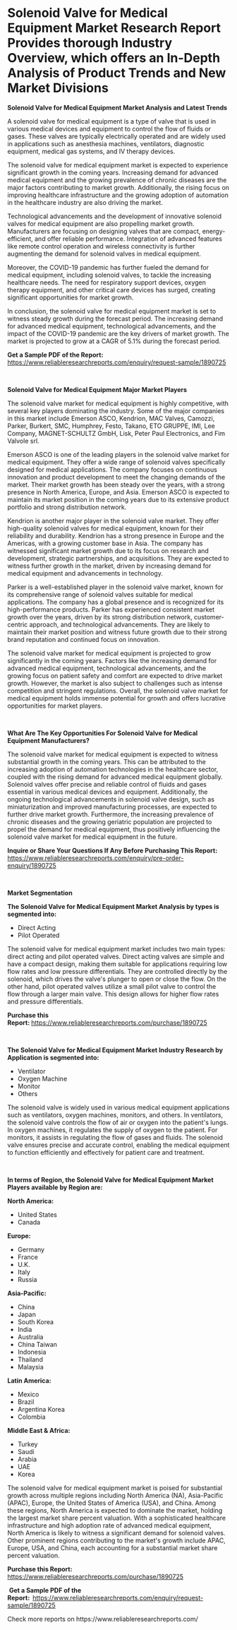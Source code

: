 <p><h1>Solenoid Valve for Medical Equipment Market Research Report Provides thorough Industry Overview, which offers an In-Depth Analysis of Product Trends and New Market Divisions</h1></p><p><strong>Solenoid Valve for Medical Equipment Market Analysis and Latest Trends</strong></p>
<p><p>A solenoid valve for medical equipment is a type of valve that is used in various medical devices and equipment to control the flow of fluids or gases. These valves are typically electrically operated and are widely used in applications such as anesthesia machines, ventilators, diagnostic equipment, medical gas systems, and IV therapy devices.</p><p>The solenoid valve for medical equipment market is expected to experience significant growth in the coming years. Increasing demand for advanced medical equipment and the growing prevalence of chronic diseases are the major factors contributing to market growth. Additionally, the rising focus on improving healthcare infrastructure and the growing adoption of automation in the healthcare industry are also driving the market.</p><p>Technological advancements and the development of innovative solenoid valves for medical equipment are also propelling market growth. Manufacturers are focusing on designing valves that are compact, energy-efficient, and offer reliable performance. Integration of advanced features like remote control operation and wireless connectivity is further augmenting the demand for solenoid valves in medical equipment.</p><p>Moreover, the COVID-19 pandemic has further fueled the demand for medical equipment, including solenoid valves, to tackle the increasing healthcare needs. The need for respiratory support devices, oxygen therapy equipment, and other critical care devices has surged, creating significant opportunities for market growth.</p><p>In conclusion, the solenoid valve for medical equipment market is set to witness steady growth during the forecast period. The increasing demand for advanced medical equipment, technological advancements, and the impact of the COVID-19 pandemic are the key drivers of market growth. The market is projected to grow at a CAGR of 5.1% during the forecast period.</p></p>
<p><strong>Get a Sample PDF of the Report:&nbsp;</strong> <a href="https://www.reliableresearchreports.com/enquiry/request-sample/1890725">https://www.reliableresearchreports.com/enquiry/request-sample/1890725</a></p>
<p>&nbsp;</p>
<p><strong>Solenoid Valve for Medical Equipment Major Market Players</strong></p>
<p><p>The solenoid valve market for medical equipment is highly competitive, with several key players dominating the industry. Some of the major companies in this market include Emerson ASCO, Kendrion, MAC Valves, Camozzi, Parker, Burkert, SMC, Humphrey, Festo, Takano, ETO GRUPPE, IMI, Lee Company, MAGNET-SCHULTZ GmbH, Lisk, Peter Paul Electronics, and Fim Valvole srl.</p><p>Emerson ASCO is one of the leading players in the solenoid valve market for medical equipment. They offer a wide range of solenoid valves specifically designed for medical applications. The company focuses on continuous innovation and product development to meet the changing demands of the market. Their market growth has been steady over the years, with a strong presence in North America, Europe, and Asia. Emerson ASCO is expected to maintain its market position in the coming years due to its extensive product portfolio and strong distribution network.</p><p>Kendrion is another major player in the solenoid valve market. They offer high-quality solenoid valves for medical equipment, known for their reliability and durability. Kendrion has a strong presence in Europe and the Americas, with a growing customer base in Asia. The company has witnessed significant market growth due to its focus on research and development, strategic partnerships, and acquisitions. They are expected to witness further growth in the market, driven by increasing demand for medical equipment and advancements in technology.</p><p>Parker is a well-established player in the solenoid valve market, known for its comprehensive range of solenoid valves suitable for medical applications. The company has a global presence and is recognized for its high-performance products. Parker has experienced consistent market growth over the years, driven by its strong distribution network, customer-centric approach, and technological advancements. They are likely to maintain their market position and witness future growth due to their strong brand reputation and continued focus on innovation.</p><p>The solenoid valve market for medical equipment is projected to grow significantly in the coming years. Factors like the increasing demand for advanced medical equipment, technological advancements, and the growing focus on patient safety and comfort are expected to drive market growth. However, the market is also subject to challenges such as intense competition and stringent regulations. Overall, the solenoid valve market for medical equipment holds immense potential for growth and offers lucrative opportunities for market players.</p></p>
<p>&nbsp;</p>
<p><strong>What Are The Key Opportunities For Solenoid Valve for Medical Equipment Manufacturers?</strong></p>
<p><p>The solenoid valve market for medical equipment is expected to witness substantial growth in the coming years. This can be attributed to the increasing adoption of automation technologies in the healthcare sector, coupled with the rising demand for advanced medical equipment globally. Solenoid valves offer precise and reliable control of fluids and gases essential in various medical devices and equipment. Additionally, the ongoing technological advancements in solenoid valve design, such as miniaturization and improved manufacturing processes, are expected to further drive market growth. Furthermore, the increasing prevalence of chronic diseases and the growing geriatric population are projected to propel the demand for medical equipment, thus positively influencing the solenoid valve market for medical equipment in the future.</p></p>
<p><strong>Inquire or Share Your Questions If Any Before Purchasing This Report:</strong> <a href="https://www.reliableresearchreports.com/enquiry/pre-order-enquiry/1890725">https://www.reliableresearchreports.com/enquiry/pre-order-enquiry/1890725</a></p>
<p>&nbsp;</p>
<p><strong>Market Segmentation</strong></p>
<p><strong>The Solenoid Valve for Medical Equipment Market Analysis by types is segmented into:</strong></p>
<p><ul><li>Direct Acting</li><li>Pilot Operated</li></ul></p>
<p><p>The solenoid valve for medical equipment market includes two main types: direct acting and pilot operated valves. Direct acting valves are simple and have a compact design, making them suitable for applications requiring low flow rates and low pressure differentials. They are controlled directly by the solenoid, which drives the valve's plunger to open or close the flow. On the other hand, pilot operated valves utilize a small pilot valve to control the flow through a larger main valve. This design allows for higher flow rates and pressure differentials.</p></p>
<p><strong>Purchase this Report:&nbsp;</strong><a href="https://www.reliableresearchreports.com/purchase/1890725">https://www.reliableresearchreports.com/purchase/1890725</a></p>
<p>&nbsp;</p>
<p><strong>The Solenoid Valve for Medical Equipment Market Industry Research by Application is segmented into:</strong></p>
<p><ul><li>Ventilator</li><li>Oxygen Machine</li><li>Monitor</li><li>Others</li></ul></p>
<p><p>The solenoid valve is widely used in various medical equipment applications such as ventilators, oxygen machines, monitors, and others. In ventilators, the solenoid valve controls the flow of air or oxygen into the patient's lungs. In oxygen machines, it regulates the supply of oxygen to the patient. For monitors, it assists in regulating the flow of gases and fluids. The solenoid valve ensures precise and accurate control, enabling the medical equipment to function efficiently and effectively for patient care and treatment.</p></p>
<p>&nbsp;</p>
<p><strong>In terms of Region, the Solenoid Valve for Medical Equipment Market Players available by Region are:</strong></p>
<p>
    <p> <strong> North America: </strong>
        <ul>
            <li>United States</li>
            <li>Canada</li>
        </ul>
        </p> 
    <p> <strong> Europe: </strong>
        <ul>
            <li>Germany</li>
            <li>France</li>
            <li>U.K.</li>
            <li>Italy</li>
            <li>Russia</li>
        </ul>
        </p> 
    <p> <strong> Asia-Pacific: </strong>
        <ul>
            <li>China</li>
            <li>Japan</li>
            <li>South Korea</li>
            <li>India</li>
            <li>Australia</li>
            <li>China Taiwan</li>
            <li>Indonesia</li>
            <li>Thailand</li>
            <li>Malaysia</li>
        </ul>
        </p> 
    <p> <strong> Latin America: </strong>
        <ul>
            <li>Mexico</li>
            <li>Brazil</li>
            <li>Argentina Korea</li>
            <li>Colombia</li>
        </ul>
        </p> 
    <p> <strong> Middle East & Africa: </strong>
        <ul>
            <li>Turkey</li>
            <li>Saudi</li>
            <li>Arabia</li>
            <li>UAE</li>
            <li>Korea</li>
        </ul>
    </p>
    </p>
<p><p>The solenoid valve for medical equipment market is poised for substantial growth across multiple regions including North America (NA), Asia-Pacific (APAC), Europe, the United States of America (USA), and China. Among these regions, North America is expected to dominate the market, holding the largest market share percent valuation. With a sophisticated healthcare infrastructure and high adoption rate of advanced medical equipment, North America is likely to witness a significant demand for solenoid valves. Other prominent regions contributing to the market's growth include APAC, Europe, USA, and China, each accounting for a substantial market share percent valuation.</p></p>
<p><strong>Purchase this Report: </strong><a href="https://www.reliableresearchreports.com/purchase/1890725">https://www.reliableresearchreports.com/purchase/1890725</a></p>
<p>&nbsp;<strong>Get a Sample PDF of the Report:&nbsp;&nbsp;</strong><a href="https://www.reliableresearchreports.com/enquiry/request-sample/1890725">https://www.reliableresearchreports.com/enquiry/request-sample/1890725</a></p>
<p><strong></strong></p>
<p>Check more reports on https://www.reliableresearchreports.com/</p>